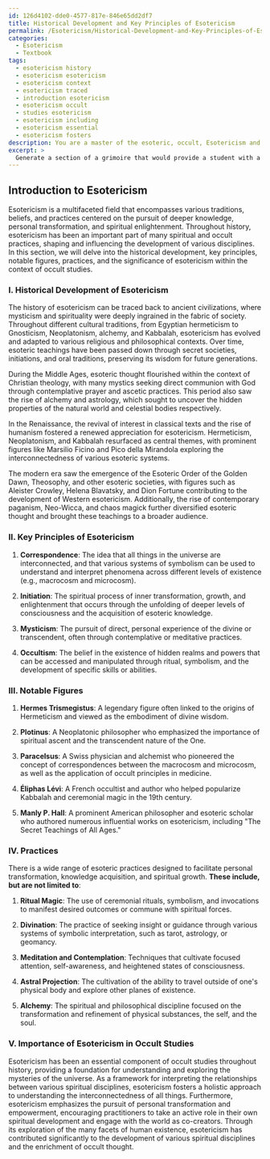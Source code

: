 ```yaml
---
id: 126d4102-dde0-4577-817e-846e65dd2df7
title: Historical Development and Key Principles of Esotericism
permalink: /Esotericism/Historical-Development-and-Key-Principles-of-Esotericism/
categories:
  - Esotericism
  - Textbook
tags:
  - esotericism history
  - esotericism esotericism
  - esotericism context
  - esotericism traced
  - introduction esotericism
  - esotericism occult
  - studies esotericism
  - esotericism including
  - esotericism essential
  - esotericism fosters
description: You are a master of the esoteric, occult, Esotericism and education, you have written many textbooks on the subject in ways that provide students with rich and deep understanding of the subject. You are being asked to write textbook-like sections on a topic and you do it with full context, explainability, and reliability in accuracy to the true facts of the topic at hand, in a textbook style that a student would easily be able to learn from, in a rich, engaging, and contextual way. Always include relevant context (such as formulas and history), related concepts, and in a way that someone can gain deep insights from.
excerpt: > 
  Generate a section of a grimoire that would provide a student with a comprehensive understanding of Esotericism, including its historical development, key principles, notable figures, and practices. This section should also discuss the importance of Esotericism in the context of occult studies and how it has influenced various spiritual disciplines throughout history.
---
```


## Introduction to Esotericism

Esotericism is a multifaceted field that encompasses various traditions, beliefs, and practices centered on the pursuit of deeper knowledge, personal transformation, and spiritual enlightenment. Throughout history, esotericism has been an important part of many spiritual and occult practices, shaping and influencing the development of various disciplines. In this section, we will delve into the historical development, key principles, notable figures, practices, and the significance of esotericism within the context of occult studies.

### I. Historical Development of Esotericism

The history of esotericism can be traced back to ancient civilizations, where mysticism and spirituality were deeply ingrained in the fabric of society. Throughout different cultural traditions, from Egyptian hermeticism to Gnosticism, Neoplatonism, alchemy, and Kabbalah, esotericism has evolved and adapted to various religious and philosophical contexts. Over time, esoteric teachings have been passed down through secret societies, initiations, and oral traditions, preserving its wisdom for future generations.

During the Middle Ages, esoteric thought flourished within the context of Christian theology, with many mystics seeking direct communion with God through contemplative prayer and ascetic practices. This period also saw the rise of alchemy and astrology, which sought to uncover the hidden properties of the natural world and celestial bodies respectively. 

In the Renaissance, the revival of interest in classical texts and the rise of humanism fostered a renewed appreciation for esotericism. Hermeticism, Neoplatonism, and Kabbalah resurfaced as central themes, with prominent figures like Marsilio Ficino and Pico della Mirandola exploring the interconnectedness of various esoteric systems.

The modern era saw the emergence of the Esoteric Order of the Golden Dawn, Theosophy, and other esoteric societies, with figures such as Aleister Crowley, Helena Blavatsky, and Dion Fortune contributing to the development of Western esotericism. Additionally, the rise of contemporary paganism, Neo-Wicca, and chaos magick further diversified esoteric thought and brought these teachings to a broader audience.

### II. Key Principles of Esotericism

1. **Correspondence**: The idea that all things in the universe are interconnected, and that various systems of symbolism can be used to understand and interpret phenomena across different levels of existence (e.g., macrocosm and microcosm).

2. **Initiation**: The spiritual process of inner transformation, growth, and enlightenment that occurs through the unfolding of deeper levels of consciousness and the acquisition of esoteric knowledge.

3. **Mysticism**: The pursuit of direct, personal experience of the divine or transcendent, often through contemplative or meditative practices.

4. **Occultism**: The belief in the existence of hidden realms and powers that can be accessed and manipulated through ritual, symbolism, and the development of specific skills or abilities.

### III. Notable Figures

1. **Hermes Trismegistus**: A legendary figure often linked to the origins of Hermeticism and viewed as the embodiment of divine wisdom.

2. **Plotinus**: A Neoplatonic philosopher who emphasized the importance of spiritual ascent and the transcendent nature of the One.

3. **Paracelsus**: A Swiss physician and alchemist who pioneered the concept of correspondences between the macrocosm and microcosm, as well as the application of occult principles in medicine.

4. **Éliphas Lévi**: A French occultist and author who helped popularize Kabbalah and ceremonial magic in the 19th century.

5. **Manly P. Hall**: A prominent American philosopher and esoteric scholar who authored numerous influential works on esotericism, including "The Secret Teachings of All Ages."

### IV. Practices

There is a wide range of esoteric practices designed to facilitate personal transformation, knowledge acquisition, and spiritual growth. **These include, but are not limited to**:

1. **Ritual Magic**: The use of ceremonial rituals, symbolism, and invocations to manifest desired outcomes or commune with spiritual forces.

2. **Divination**: The practice of seeking insight or guidance through various systems of symbolic interpretation, such as tarot, astrology, or geomancy.

3. **Meditation and Contemplation**: Techniques that cultivate focused attention, self-awareness, and heightened states of consciousness.

4. **Astral Projection**: The cultivation of the ability to travel outside of one's physical body and explore other planes of existence.

5. **Alchemy**: The spiritual and philosophical discipline focused on the transformation and refinement of physical substances, the self, and the soul.

### V. Importance of Esotericism in Occult Studies

Esotericism has been an essential component of occult studies throughout history, providing a foundation for understanding and exploring the mysteries of the universe. As a framework for interpreting the relationships between various spiritual disciplines, esotericism fosters a holistic approach to understanding the interconnectedness of all things. Furthermore, esotericism emphasizes the pursuit of personal transformation and empowerment, encouraging practitioners to take an active role in their own spiritual development and engage with the world as co-creators. Through its exploration of the many facets of human existence, esotericism has contributed significantly to the development of various spiritual disciplines and the enrichment of occult thought.
